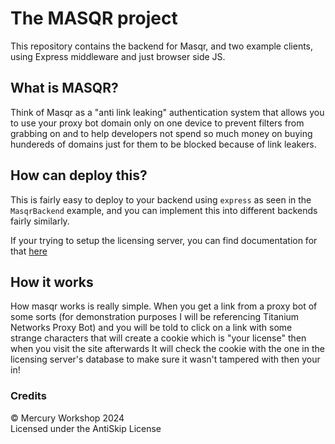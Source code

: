 # The MASQR project

This repository contains the backend for Masqr, and two example clients, using Express middleware and just browser side JS.

## What is MASQR?

Think of Masqr as a "anti link leaking" authentication system that allows you to use your proxy bot domain only on one device to prevent filters from grabbing on and to help developers not spend so much money on buying hundereds of domains just for them to be blocked because of link leakers.

## How can deploy this?

This is fairly easy to deploy to your backend using `express` as seen in the `MasqrBackend` example, and you can implement this into different backends fairly similarly.

If your trying to setup the licensing server, you can find documentation for that [here](/LicensingServer/README.md)

## How it works

How masqr works is really simple. When you get a link from a proxy bot of some sorts (for demonstration purposes I will be referencing Titanium Networks Proxy Bot) and you will be told to click on a link with some strange characters that will create a cookie which is "your license" then when you visit the site afterwards It will check the cookie with the one in the licensing server's database to make sure it wasn't tampered with then your in!

### Credits

&copy; Mercury Workshop 2024
<br>
Licensed under the AntiSkip License
